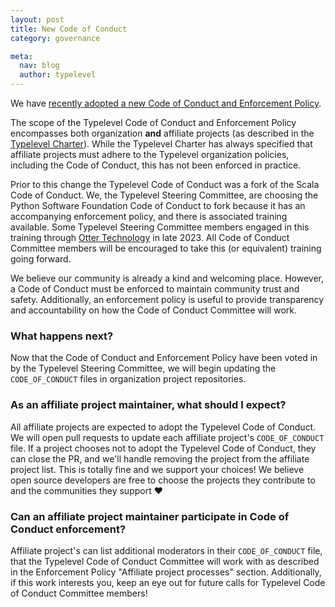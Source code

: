 ```yaml
---
layout: post
title: New Code of Conduct
category: governance

meta:
  nav: blog
  author: typelevel
---
```


We have [recently adopted a new Code of Conduct and Enforcement Policy](https://github.com/typelevel/governance/pull/129).

The scope of the Typelevel Code of Conduct and Enforcement Policy encompasses both organization **and** affiliate projects (as described in the [Typelevel Charter](https://github.com/typelevel/governance/blob/main/CHARTER.md)).
While the Typelevel Charter has always specified that affiliate projects must adhere to the Typelevel organization policies, including the Code of Conduct, this has not been enforced in practice.

Prior to this change the Typelevel Code of Conduct was a fork of the Scala Code of Conduct. We, the Typelevel Steering Committee, are choosing the Python Software Foundation Code of Conduct to fork because it has an accompanying enforcement policy, and there is associated training available. Some Typelevel Steering Committee members engaged in this training through [Otter Technology](https://otter.technology/code-of-conduct-training/) in late 2023. All Code of Conduct Committee members will be encouraged to take this (or equivalent) training going forward.

We believe our community is already a kind and welcoming place.
However, a Code of Conduct must be enforced to maintain community trust and safety.
Additionally, an enforcement policy is useful to provide transparency and accountability on how the Code of Conduct Committee will work.


### What happens next?
Now that the Code of Conduct and Enforcement Policy have been voted in by the Typelevel Steering Committee, we will begin updating the `CODE_OF_CONDUCT` files in organization project repositories.

### As an affiliate project maintainer, what should I expect?
All affiliate projects are expected to adopt the Typelevel Code of Conduct.
We will open pull requests to update each affiliate project's `CODE_OF_CONDUCT` file.
If a project chooses not to adopt the Typelevel Code of Conduct, they can close the PR, and we'll handle removing the project from the affiliate project list.
This is totally fine and we support your choices!
We believe open source developers are free to choose the projects they contribute to and the communities they support ♥

### Can an affiliate project maintainer participate in Code of Conduct enforcement?
Affiliate project's can list additional moderators in their `CODE_OF_CONDUCT` file, that the Typelevel Code of Conduct Committee will work with as described in the Enforcement Policy "Affiliate project processes" section.
Additionally, if this work interests you, keep an eye out for future calls for Typelevel Code of Conduct Committee members!

